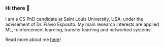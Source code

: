### Hi there 👋

<!--
**lorepap/lorepap** is a ✨ _special_ ✨ repository because its `README.md` (this file) appears on your GitHub profile.

Here are some ideas to get you started:

- 🔭 I’m currently working on ...
- 🌱 I’m currently learning ...
- 👯 I’m looking to collaborate on ...
- 🤔 I’m looking for help with ...
- 💬 Ask me about ...
- 📫 How to reach me: ...
- 😄 Pronouns: ...
- ⚡ Fun fact: ...
-->


I am a CS PhD candidate at Saint Louis University, USA, under the advisement of Dr. Flavio Esposito. 
My main research interests are applied ML, reinforcement learning, transfer learning and networked systems.

Read more about me [here](https://lorepap.github.io)!
